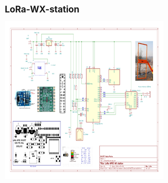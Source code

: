 
<h1>LoRa-WX-station</h1>
<p>
<img src="https://github.com/ok1fet/LoRa-WX-station/blob/main/pictures/LoRaWX01.jpg" width="720" height="500" alt="schema" />
</p>
